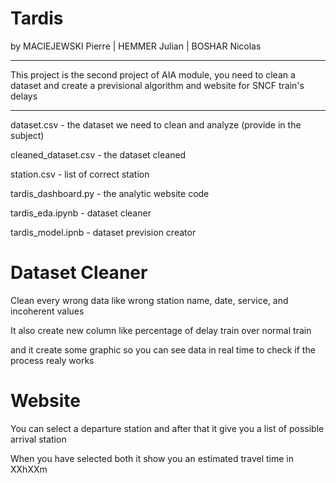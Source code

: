 # Tardis

by MACIEJEWSKI Pierre | HEMMER Julian | BOSHAR Nicolas

---

This project is the second project of AIA module, you need to clean a dataset and create a previsional algorithm and website for SNCF train's delays

---

dataset.csv - the dataset we need to clean and analyze (provide in the subject)

cleaned_dataset.csv - the dataset cleaned

station.csv - list of correct station

tardis_dashboard.py - the analytic website code

tardis_eda.ipynb - dataset cleaner

tardis_model.ipnb - dataset prevision creator

# Dataset Cleaner
Clean every wrong data like wrong station name, date, service, and incoherent values

It also create new column like percentage of delay train over normal train

and it create some graphic so you can see data in real time to check if the process realy works

# Website
You can select a departure station and after that it give you a list of possible arrival station

When you have selected both it show you an estimated travel time in XXhXXm
